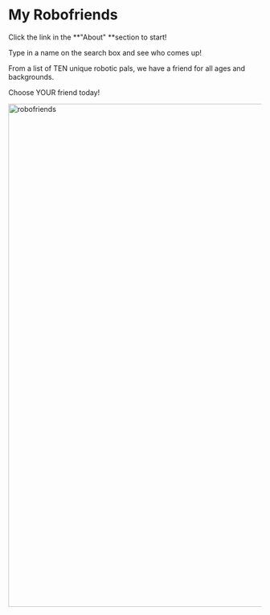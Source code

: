 # My Robofriends

Click the link in the **"About" **section to start!

Type in a name on the search box and see who comes up!

From a list of TEN unique robotic pals, we have a friend for all ages and backgrounds.

Choose YOUR friend today!

<img width="1000" alt="robofriends" src="https://user-images.githubusercontent.com/43804428/109884814-72226d80-7c32-11eb-8c7a-e24e0d3299ae.png">
